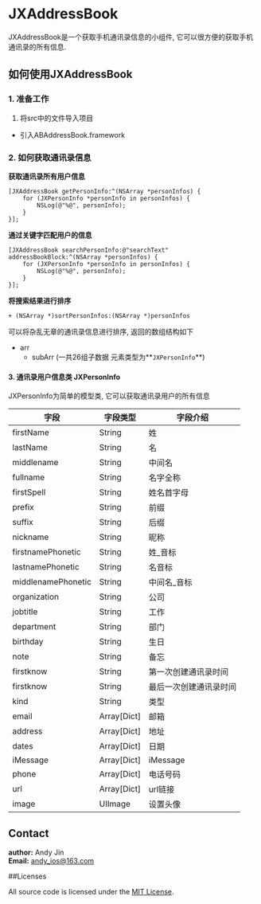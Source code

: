 # JXAddressBook

JXAddressBook是一个获取手机通讯录信息的小组件, 它可以很方便的获取手机通讯录的所有信息.


## 如何使用JXAddressBook 


### 1. 准备工作

1. 将src中的文件导入项目
*  引入ABAddressBook.framework

### 2. 如何获取通讯录信息

**获取通讯录所有用户信息**

```
[JXAddressBook getPersonInfo:^(NSArray *personInfos) {
    for (JXPersonInfo *personInfo in personInfos) {
        NSLog(@"%@", personInfo);
    }
}];
```

**通过关键字匹配用户的信息**

```
[JXAddressBook searchPersonInfo:@"searchText" addressBookBlock:^(NSArray *personInfos) {
    for (JXPersonInfo *personInfo in personInfos) {
        NSLog(@"%@", personInfo);
    }
}];
```

**将搜索结果进行排序**

	+ (NSArray *)sortPersonInfos:(NSArray *)personInfos

可以将杂乱无章的通讯录信息进行排序, 返回的数组结构如下

* arr
	* subArr (一共26组子数据 元素类型为**`JXPersonInfo`**)


#### 3. 通讯录用户信息类 JXPersonInfo

JXPersonInfo为简单的模型类, 它可以获取通讯录用户的所有信息

|           字段      |   字段类型   |      字段介绍           |
|---------------------|------------|------------------------|
|     firstName      |   String    |      姓                | 
|     lastName       |	 String     |      名                | 
|     middlename     |	 String     |    中间名               |
|     fullname       |	 String     |     名字全称            |
|     firstSpell     |	 String     |     姓名首字母           |
|     prefix         |	 String     |     前缀                |
|     suffix         |	 String     |     后缀                |
|     nickname       |	 String     |     昵称                |
|  firstnamePhonetic |	 String     |     姓_音标             |
|  lastnamePhonetic  |	 String     |     名音标              |
|  middlenamePhonetic|	 String     |     中间名_音标          |
|    organization    |	 String     |     公司                |
|     jobtitle       |	 String     |     工作                |
|     department     |	 String     |     部门                |
|     birthday       |	 String     |     生日                |
|       note         |	 String     |     备忘                |
|     firstknow      |	 String     |   第一次创建通讯录时间     |
|     firstknow      |	 String     |   最后一次创建通讯录时间    |
|        kind        |	 String     |     类型                 |
|     	 email       |	Array[Dict] |     邮箱                 |
|     	 address     |	Array[Dict] |     地址                 |
|     	dates				|	Array[Dict] |     日期                 |
|     iMessage       |	Array[Dict] |   iMessage              |
|     	phone        |	Array[Dict] |   电话号码               |
|    		 url         |	Array[Dict] |    url链接               |
|     	image        |	 UIImage    |   设置头像               |

## Contact

**author:** Andy Jin  
**Email:** andy_ios@163.com

##Licenses

All source code is licensed under the [MIT License](https://github.com/andy0323/JXAddressBook/blob/master/LICENSE).

